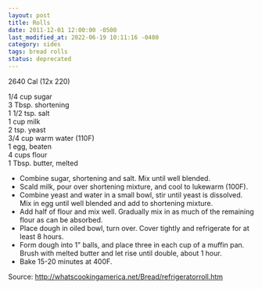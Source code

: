 ```yaml
---
layout: post
title: Rolls
date: 2011-12-01 12:00:00 -0500
last_modified_at: 2022-06-19 10:11:16 -0400
category: sides
tags: bread rolls
status: deprecated
---
```

2640 Cal (12x 220)

1/4 cup sugar  
3 Tbsp. shortening  
1 1/2 tsp. salt  
1 cup milk  
2 tsp. yeast  
3/4 cup warm water (110F)  
1 egg, beaten  
4 cups flour  
1 Tbsp. butter, melted  

* Combine sugar, shortening and salt.  Mix until well blended.
* Scald milk, pour over shortening mixture, and cool to lukewarm (100F).
* Combine yeast and water in a small bowl, stir until yeast is dissolved.  Mix in egg until well blended and add to shortening mixture.
* Add half of flour and mix well.  Gradually mix in as much of the remaining flour as can be absorbed.
* Place dough in oiled bowl, turn over.  Cover tightly and refrigerate for at least 8 hours.
* Form dough into 1" balls, and place three in each cup of a muffin pan.  Brush with melted butter and let rise until double, about 1 hour.
* Bake 15-20 minutes at 400F.

Source: <http://whatscookingamerica.net/Bread/refrigeratorroll.htm>
